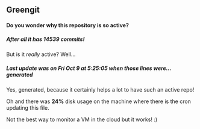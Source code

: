 ## Greengit

#### Do you wonder why this repository is so active?

##### After all it has 14539 commits!

But is it *really* active? Well...

##### Last update was on Fri Oct 9 at 5:25:05 when those lines were... generated

Yes, generated, because it certainly helps a lot to have such an active repo!

Oh and there was **24%** disk usage on the machine
where there is the cron updating this file.

Not the best way to monitor a VM in the cloud but it works! :)
